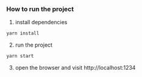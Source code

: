 ### How to run the project

1. install dependencies
```cmd
yarn install
```

2. run the project
```cmd
yarn start
```

3. open the browser and visit http://localhost:1234